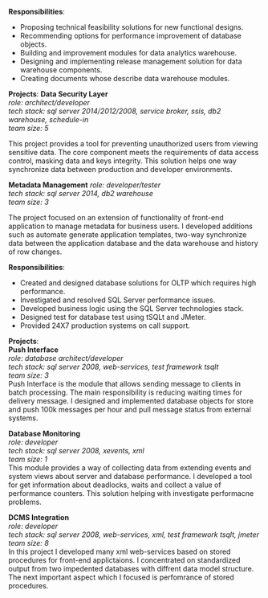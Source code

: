 **Responsibilities**:  
- Proposing technical feasibility solutions for new functional designs.  
- Recommending options for performance improvement of database objects.  
- Building and improvement modules for data analytics warehouse.  
- Designing and implementing release management solution for data warehouse components.  
- Creating documents whose describe data warehouse modules.  

**Projects**:
**Data Security Layer**  
*role: architect/developer*    
*tech stack: sql server 2014/2012/2008, service broker, ssis, db2 warehouse, schedule-in*  
*team size: 5*  

This project provides a tool for preventing unauthorized users from viewing sensitive data. The core component meets the requirements of data access control, masking data and keys integrity. This solution helps one way synchronize data between production and developer environments. 

**Metadata Management**
*role: developer/tester*  
*tech stack: sql server 2014, db2 warehouse*  
*team size: 3*  

The project focused on an extension of functionality of front-end application to manage metadata for business users. I developed additions such as automate generate application templates, two-way synchronize data between the application database and the data warehouse and history of row changes.

**Responsibilities**:  
- Created and designed database solutions for OLTP which requires high performance.  
- Investigated and resolved SQL Server performance issues.  
- Developed business logic using the SQL Server technologies stack.  
- Designed test for database test using tSQLt and JMeter.  
- Provided 24X7 production systems on call support.  

**Projects**:  
**Push Interface**  
*role: database architect/developer*  
*tech stack: sql server 2008, web-services, test framework tsqlt*  
*team size: 3*  
Push Interface is the module that allows sending message to clients in batch processing. The main responsibility is reducing waiting times for delivery message. I designed and implemented database objects for store and push 100k messages per hour and pull message status from external systems.

**Database Monitoring**  
*role: developer*  
*tech stack: sql server 2008, xevents, xml*  
*team size: 1*  
This module provides a way of collecting data from extending events and system views about server and database performance. I developed a tool for get information about deadlocks, waits and collect a value of performance counters. This solution helping with investigate performacne problems.

**DCMS Integration**  
*role: developer*  
*tech stack: sql server 2008, web-services, xml, test framework tsqlt, jmeter*  
*team size: 8*  
In this project I developed many xml web-services based on stored procedures for front-end applictaions. I concentrated on standardized output from two impedented databases with diffrent data model structure. The next important aspect which I focused is perfomrance of stored procedures.


